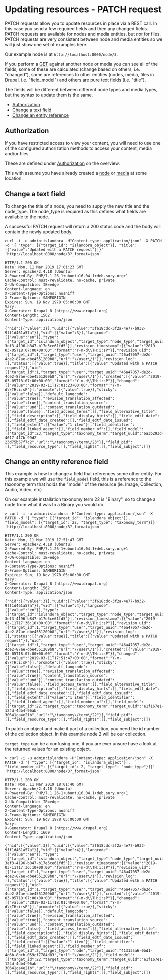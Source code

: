 # Updating resources - PATCH request

PATCH requests allow you to update resources in place via a REST call. In this case you send a few required fields and then any changed fields. PATCH requests are available for nodes and media entities, but _not_ for files. PATCH requests are very consistent between node and media entities so we will just show one set of examples here.

Our example node is at `http://localhost:8000/node/3`.

If you perform a [GET](./rest-get.md) against another node or media you can see all of the fields, some of these are calculated (change based on others, i.e. "changed"), some are references to other entities (nodes, media, files in Drupal. i.e. "field_model") and others are pure text fields (i.e. "title").

The fields will be different between different node types and media types, but the syntax to update them is the same.

* [Authorization](#authorization)
* [Change a text field](#change-a-text-field)
* [Change an entity reference](#change-an-entity-reference-field)

## Authorization

If you have restricted access to view your content, you will need to use one of the configured authorization methods to access your content, media and/or files.

These are defined under [Authorization](./using-rest-endpoints.md#authorization) on the overview.

This with assume you have already created a [node](./rest-create.md#content-nodes) or [media](./rest-create.md#files-and-media) at some location.

## Change a text field

To change the title of a node, you need to supply the new title and the node_type. The node_type is required as this defines what fields are available to the node.

A successful PATCH request will return a 200 status code and the body will contain the newly updated body.

```
curl -i -u admin:islandora -H"Content-type: application/json" -X PATCH -d '{ "type": [{"target_id": "islandora_object"}], "title": [{"value":"Updated with a PATCH request"}]}' 'http://localhost:8000/node/3?_format=json'

HTTP/1.1 200 OK
Date: Mon, 11 Mar 2019 17:01:23 GMT
Server: Apache/2.4.18 (Ubuntu)
X-Powered-By: PHP/7.1.26-1+ubuntu16.04.1+deb.sury.org+1
Cache-Control: must-revalidate, no-cache, private
X-UA-Compatible: IE=edge
Content-language: en
X-Content-Type-Options: nosniff
X-Frame-Options: SAMEORIGIN
Expires: Sun, 19 Nov 1978 05:00:00 GMT
Vary:
X-Generator: Drupal 8 (https://www.drupal.org)
Content-Length: 1562
Content-Type: application/json

{"nid":[{"value":3}],"uuid":[{"value":"3f618cdc-3f2a-4e77-b932-9ff1d461a57a"}],"vid":[{"value":3}],"langcode":[{"value":"en"}],"type":[{"target_id":"islandora_object","target_type":"node_type","target_uuid":"62189bec-3ef3-4196-b847-b17e5ce61fd5"}],"revision_timestamp":[{"value":"2019-03-05T18:07:00+00:00","format":"Y-m-d\\TH:i:sP"}],"revision_uid":[{"target_id":1,"target_type":"user","target_uuid":"46a47057-de2d-4ce2-87ae-dbe4551209b8","url":"\/user\/1"}],"revision_log":[],"status":[{"value":true}],"title":[{"value":"Updated with a PATCH request"}],"uid":[{"target_id":1,"target_type":"user","target_uuid":"46a47057-de2d-4ce2-87ae-dbe4551209b8","url":"\/user\/1"}],"created":[{"value":"2019-03-05T18:07:00+00:00","format":"Y-m-d\\TH:i:sP"}],"changed":[{"value":"2019-03-11T17:01:23+00:00","format":"Y-m-d\\TH:i:sP"}],"promote":[{"value":true}],"sticky":[{"value":false}],"default_langcode":[{"value":true}],"revision_translation_affected":[{"value":true}],"content_translation_source":[{"value":"und"}],"content_translation_outdated":[{"value":false}],"field_access_terms":[],"field_alternative_title":[],"field_description":[],"field_display_hints":[],"field_edtf_date":[],"field_edtf_date_created":[],"field_edtf_date_issued":[],"field_extent":[{"value":"1 item"}],"field_identifier":[],"field_linked_agent":[],"field_member_of":[],"field_model":[{"target_id":23,"target_type":"taxonomy_term","target_uuid":"6a3b293d-4617-417b-99d2-23d75b57f7c2","url":"\/taxonomy\/term\/23"}],"field_pid":[],"field_resource_type":[],"field_rights":[],"field_subject":[]}
```

## Change an entity reference field

This example is how to change a field that references some other entity. For this example we will use the `field_model` field, this is a reference to the taxonomy term that holds the "model" of the resource (ie. Image, Collection, Audio, Video, etc)

On our example installation taxonomy term 22 is "Binary", so to change a node from what it was to a Binary you would do.

```
> curl -i -u admin:islandora -H"Content-type: application/json" -X PATCH -d '{ "type": [{"target_id": "islandora_object"}], "field_model": [{"target_id": 22, "target_type": "taxonomy_term"}]}' 'http://localhost:8000/node/3?_format=json'

HTTP/1.1 200 OK
Date: Mon, 11 Mar 2019 17:51:47 GMT
Server: Apache/2.4.18 (Ubuntu)
X-Powered-By: PHP/7.1.26-1+ubuntu16.04.1+deb.sury.org+1
Cache-Control: must-revalidate, no-cache, private
X-UA-Compatible: IE=edge
Content-language: en
X-Content-Type-Options: nosniff
X-Frame-Options: SAMEORIGIN
Expires: Sun, 19 Nov 1978 05:00:00 GMT
Vary:
X-Generator: Drupal 8 (https://www.drupal.org)
Content-Length: 1562
Content-Type: application/json

{"nid":[{"value":3}],"uuid":[{"value":"3f618cdc-3f2a-4e77-b932-9ff1d461a57a"}],"vid":[{"value":4}],"langcode":[{"value":"en"}],"type":[{"target_id":"islandora_object","target_type":"node_type","target_uuid":"62189bec-3ef3-4196-b847-b17e5ce61fd5"}],"revision_timestamp":[{"value":"2019-03-11T17:36:10+00:00","format":"Y-m-d\\TH:i:sP"}],"revision_uid":[{"target_id":1,"target_type":"user","target_uuid":"46a47057-de2d-4ce2-87ae-dbe4551209b8","url":"\/user\/1"}],"revision_log":[],"status":[{"value":true}],"title":[{"value":"Updated with a PATCH request"}],"uid":[{"target_id":1,"target_type":"user","target_uuid":"46a47057-de2d-4ce2-87ae-dbe4551209b8","url":"\/user\/1"}],"created":[{"value":"2019-03-05T18:07:00+00:00","format":"Y-m-d\\TH:i:sP"}],"changed":[{"value":"2019-03-11T17:51:47+00:00","format":"Y-m-d\\TH:i:sP"}],"promote":[{"value":true}],"sticky":[{"value":false}],"default_langcode":[{"value":true}],"revision_translation_affected":[{"value":true}],"content_translation_source":[{"value":"und"}],"content_translation_outdated":[{"value":false}],"field_access_terms":[],"field_alternative_title":[],"field_description":[],"field_display_hints":[],"field_edtf_date":[],"field_edtf_date_created":[],"field_edtf_date_issued":[],"field_extent":[{"value":"1 item"}],"field_identifier":[],"field_linked_agent":[],"field_member_of":[],"field_model":[{"target_id":22,"target_type":"taxonomy_term","target_uuid":"e1f167e1-124d-4db4-96ab-30641ca4e21b","url":"\/taxonomy\/term\/22"}],"field_pid":[],"field_resource_type":[],"field_rights":[],"field_subject":[]}
```

To patch an object and make it part of a collection, you need the id number of the collection object. In this example node 2 will be our collection.

`target_type` can be a confusing one, if you are ever unsure have a look at the returned values for an existing object.

```
> curl -i -u admin:islandora -H"Content-type: application/json" -X PATCH -d '{ "type": [{"target_id": "islandora_object"}], "field_member_of": [{"target_id": 2, "target_type": "node_type"}]}' 'http://localhost:8000/node/3?_format=json'

HTTP/1.1 200 OK
Date: Mon, 11 Mar 2019 18:01:40 GMT
Server: Apache/2.4.18 (Ubuntu)
X-Powered-By: PHP/7.1.26-1+ubuntu16.04.1+deb.sury.org+1
Cache-Control: must-revalidate, no-cache, private
X-UA-Compatible: IE=edge
Content-language: en
X-Content-Type-Options: nosniff
X-Frame-Options: SAMEORIGIN
Expires: Sun, 19 Nov 1978 05:00:00 GMT
Vary:
X-Generator: Drupal 8 (https://www.drupal.org)
Content-Length: 1669
Content-Type: application/json

{"nid":[{"value":3}],"uuid":[{"value":"3f618cdc-3f2a-4e77-b932-9ff1d461a57a"}],"vid":[{"value":4}],"langcode":[{"value":"en"}],"type":[{"target_id":"islandora_object","target_type":"node_type","target_uuid":"62189bec-3ef3-4196-b847-b17e5ce61fd5"}],"revision_timestamp":[{"value":"2019-03-11T17:36:10+00:00","format":"Y-m-d\\TH:i:sP"}],"revision_uid":[{"target_id":1,"target_type":"user","target_uuid":"46a47057-de2d-4ce2-87ae-dbe4551209b8","url":"\/user\/1"}],"revision_log":[],"status":[{"value":true}],"title":[{"value":"Updated with a PATCH request"}],"uid":[{"target_id":1,"target_type":"user","target_uuid":"46a47057-de2d-4ce2-87ae-dbe4551209b8","url":"\/user\/1"}],"created":[{"value":"2019-03-05T18:07:00+00:00","format":"Y-m-d\\TH:i:sP"}],"changed":[{"value":"2019-03-11T18:01:40+00:00","format":"Y-m-d\\TH:i:sP"}],"promote":[{"value":true}],"sticky":[{"value":false}],"default_langcode":[{"value":true}],"revision_translation_affected":[{"value":true}],"content_translation_source":[{"value":"und"}],"content_translation_outdated":[{"value":false}],"field_access_terms":[],"field_alternative_title":[],"field_description":[],"field_display_hints":[],"field_edtf_date":[],"field_edtf_date_created":[],"field_edtf_date_issued":[],"field_extent":[{"value":"1 item"}],"field_identifier":[],"field_linked_agent":[],"field_member_of":[{"target_id":2,"target_type":"node","target_uuid":"413135a6-0bd1-4d6b-8bcb-059cf7784d83","url":"\/node\/2"}],"field_model":[{"target_id":22,"target_type":"taxonomy_term","target_uuid":"e1f167e1-124d-4db4-96ab-30641ca4e21b","url":"\/taxonomy\/term\/22"}],"field_pid":[],"field_resource_type":[],"field_rights":[],"field_subject":[]}
```
